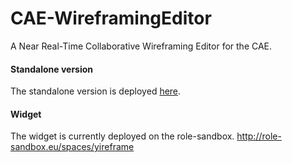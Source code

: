 # CAE-WireframingEditor
A Near Real-Time Collaborative Wireframing Editor for the CAE.

#### Standalone version 
The standalone version is deployed [here](https://rwth-acis.github.io/CAE-WireframingEditor/ "here").

#### Widget	
The widget is currently deployed on the role-sandbox.
http://role-sandbox.eu/spaces/yireframe
